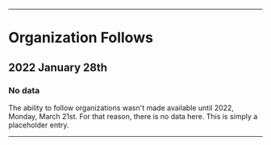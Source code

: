 
***

# Organization Follows

## 2022 January 28th

### No data

The ability to follow organizations wasn't made available until 2022, Monday, March 21st. For that reason, there is no data here. This is simply a placeholder entry.

***
